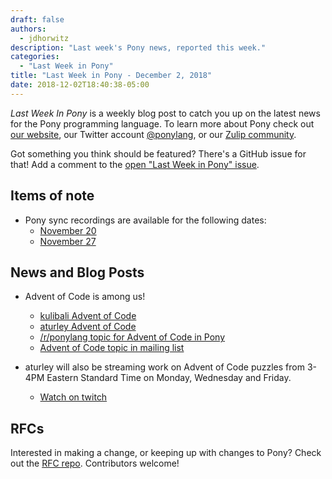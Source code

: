 ```yaml
---
draft: false
authors:
  - jdhorwitz
description: "Last week's Pony news, reported this week."
categories:
  - "Last Week in Pony"
title: "Last Week in Pony - December 2, 2018"
date: 2018-12-02T18:40:38-05:00
---
```


_Last Week In Pony_ is a weekly blog post to catch you up on the latest news for the Pony programming language. To learn more about Pony check out [our website](https://ponylang.io), our Twitter account [@ponylang](https://twitter.com/ponylang), or our [Zulip community](https://ponylang.zulipchat.com).

Got something you think should be featured? There's a GitHub issue for that! Add a comment to the [open "Last Week in Pony" issue](https://github.com/ponylang/ponylang.github.io/issues?q=is%3Aissue+is%3Aopen+label%3Alast-week-in-pony).

<!-- more -->

## Items of note

- Pony sync recordings are available for the following dates:
  - [November 20](https://vimeo.com/videos/915400160)
  - [November 27](https://vimeo.com/videos/915400347)

## News and Blog Posts

- Advent of Code is among us!
  - [kulibali Advent of Code](https://github.com/chalcolith/advent_of_code_2018)
  - [aturley Advent of Code](https://github.com/aturley/advent-of-code-2018)
  - [/r/ponylang topic for Advent of Code in Pony](https://www.reddit.com/r/ponylang/comments/a29vne/advent_of_code_repositories/)
  - [Advent of Code topic in mailing list](https://pony.groups.io/g/user/topic/advent_of_code_2018/28557391)

- aturley will also be streaming work on Advent of Code puzzles from 3-4PM Eastern Standard Time on Monday, Wednesday and Friday.
  - [Watch on twitch](https://www.twitch.tv/aturls)

## RFCs

Interested in making a change, or keeping up with changes to Pony? Check out the [RFC repo](https://github.com/ponylang/rfcs). Contributors welcome!
